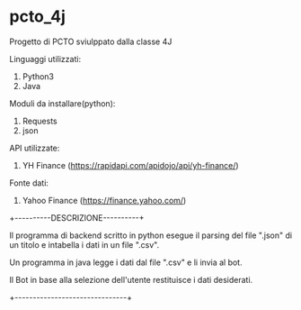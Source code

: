 # pcto_4j

Progetto di PCTO  sviulppato dalla classe 4J



Linguaggi utilizzati: 
1. Python3
2. Java

Moduli da installare(python):
1. Requests
2. json

API utilizzate:
1. YH Finance (https://rapidapi.com/apidojo/api/yh-finance/)

Fonte dati: 
1. Yahoo Finance (https://finance.yahoo.com/)


+----------DESCRIZIONE----------+

Il programma di backend scritto in python esegue il parsing del file ".json" di un titolo e intabella i dati in un file ".csv". 

Un programma in java legge i dati dal file ".csv" e li invia al bot. 

Il Bot in base alla selezione dell'utente restituisce i dati desiderati. 

+-------------------------------+
